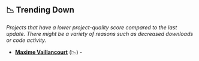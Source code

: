 ## 📉 Trending Down

_Projects that have a lower project-quality score compared to the last update. There might be a variety of reasons such as decreased downloads or code activity._

- <b><a href="https://maximevaillancourt.com/notes">Maxime Vaillancourt</a></b> (📉) - 

